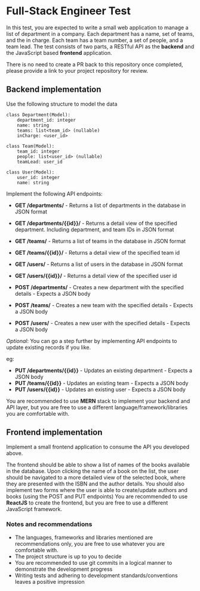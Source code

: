 # Full-Stack Engineer Test

In this test, you are expected to write a small web application to manage a list of department in a company. Each department has a name, set of teams, and the in charge. Each team has a team number, a set of people, and a team lead. 
The test consists of two parts, a RESTful API as the **backend** and the JavaScript based **frontend** application.

There is no need to create a PR back to this repository once completed, please provide a link to your project repository for review.

## Backend implementation

Use the following structure to model the data

```
class Department(Model):
    department_id: integer 
    name: string
    teams: list<team_id> (nullable)
    inCharge: <user_id>
```

```
class Team(Model):
    team_id: integer
    people: list<user_id> (nullable)
    teamLead: user_id 
```

```
class User(Model):
    user_id: integer
    name: string 
```

Implement the following API endpoints:

* **GET /departments/** - Returns a list of departments in the database in JSON format
* **GET /departments/{{id}}/** - Returns a detail view of the specified department. Including department, and team IDs in JSON format
* **GET /teams/** - Returns a list of teams in the database in JSON format
* **GET /teams/{{id}}/** - Returns a detail view of the specified team id
* **GET /users/** - Returns a list of users in the database in JSON format
* **GET /users/{{id}}/** - Returns a detail view of the specified user id

* **POST /departments/** - Creates a new department with the specified details - Expects a JSON body
* **POST /teams/** - Creates a new team with the specified details - Expects a JSON body
* **POST /users/** - Creates a new user with the specified details - Expects a JSON body

_Optional_: You can go a step further by implementing API endpoints to update existing records if you like.

eg:
* **PUT /departments/{{id}}** - Updates an existing department - Expects a JSON body
* **PUT /teams/{{id}}** - Updates an existing team - Expects a JSON body
* **PUT /users/{{id}}** - Updates an existing user - Expects a JSON body

You are recommended to use **MERN** stack to implement your backend and API layer, but you are free to use a different language/framework/libraries you are comfortable with.


## Frontend implementation
Implement a small frontend application to consume the API you developed above.

The frontend should be able to show a list of names of the books available in the database. Upon clicking the name of a book on the list, the user should be navigated to a more detailed view of the selected book, where they are presented with the ISBN and the author details. You should also implement two forms where the user is able to create/update authors and books (using the POST and PUT endpoints)
You are recommended to use **ReactJS** to create the frontend, but you are free to use a different JavaScript framework.

### Notes and recommendations
* The languages, frameworks and libraries mentioned are recommendations only, you are free to use whatever you are comfortable with.
* The project structure is up to you to decide
* You are recommended to use git commits in a logical manner to demonstrate the development progress
* Writing tests and adhering to development standards/conventions leaves a positive impression
